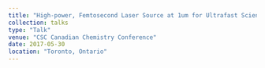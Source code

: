 ```yaml
---
title: "High-power, Femtosecond Laser Source at 1um for Ultrafast Science"
collection: talks
type: "Talk"
venue: "CSC Canadian Chemistry Conference"
date: 2017-05-30
location: "Toronto, Ontario"
---
```

